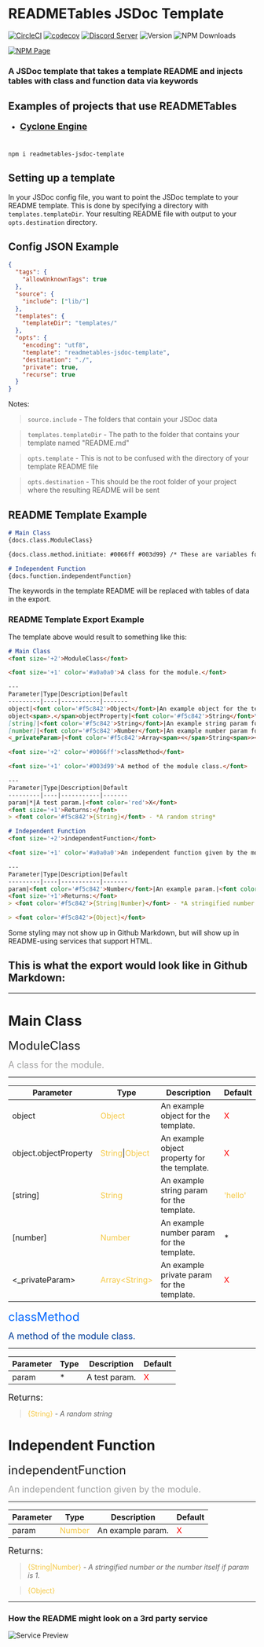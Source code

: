 # READMETables JSDoc Template

[![CircleCI](https://circleci.com/gh/mets11rap/readmetables.jsdoc-template/tree/master.svg?style=svg)](https://circleci.com/gh/mets11rap/cyclone-engine/tree/master)
[![codecov](https://codecov.io/gh/mets11rap/readmetables.jsdoc-template/branch/master/graph/badge.svg)](https://codecov.io/gh/mets11rap/cyclone-engine)
[![Discord Server](https://img.shields.io/badge/-Support%20Server-b.svg?colorA=697ec4&colorB=7289da&logo=discord)](https://discord.gg/Rqd8SJ9)
![Version](https://img.shields.io/github/package-json/v/mets11rap/readmetables.jsdoc-template.svg?label=Version)
![NPM Downloads](https://img.shields.io/npm/dt/readmetables.jsdoc-template?label=Downloads&logo=npm)

[![NPM Page](https://img.shields.io/badge/NPM-Page-critical?style=for-the-badge&logo=npm)](https://www.npmjs.com/package/readmetables.jsdoc-template)

### A JSDoc template that takes a template README and injects tables with class and function data via keywords

## Examples of projects that use READMETables

- <font size='+1'>[**Cyclone Engine**](https://github.com/mets11rap/cyclone-engine)</font>

#
```
npm i readmetables-jsdoc-template
```
## Setting up a template

In your JSDoc config file, you want to point the JSDoc template to your README template. This is done by specifying a directory with `templates.templateDir`. Your resulting README file with output to your `opts.destination` directory.

## Config JSON Example
```json
{
  "tags": {
    "allowUnknownTags": true
  },
  "source": {
    "include": ["lib/"]
  },
  "templates": {
    "templateDir": "templates/"
  },
  "opts": {
    "encoding": "utf8",
    "template": "readmetables-jsdoc-template",
    "destination": "./",
    "private": true,
    "recurse": true
  }
}
```
Notes:
> `source.include` - The folders that contain your JSDoc data

> `templates.templateDir` - The path to the folder that contains your template named "README<span>.</span>md"

> `opts.template` - This is not to be confused with the directory of your template README file

> `opts.destination` - This should be the root folder of your project where the resulting README will be sent

## README Template Example
```md
# Main Class
{docs.class.ModuleClass}

{docs.class.method.initiate: #0066ff #003d99} /* These are variables for coloring */

# Independent Function
{docs.function.independentFunction}
```
The keywords in the template README will be replaced with tables of data in the export.

### README Template Export Example
The template above would result to something like this:
```md
# Main Class
<font size='+2'>ModuleClass</font>

<font size='+1' color='#a0a0a0'>A class for the module.</font>

---
Parameter|Type|Description|Default
---------|----|-----------|-------
object|<font color='#f5c842'>Object</font>|An example object for the template.|<font color='red'>X</font>
object<span>.</span>objectProperty|<font color='#f5c842'>String</font>\|<font color='#f5c842'>Object</font>|An example object property for the template.|<font color='red'>X</font>
[string]|<font color='#f5c842'>String</font>|An example string param for the template.|<font color='#f5c842'>'hello'</font>
[number]|<font color='#f5c842'>Number</font>|An example number param for the template.|*
<_privateParam>|<font color='#f5c842'>Array<span><</span>String<span>></span></font>|An example private param for the template.|<font color='red'>X</font>

<font size='+2' color='#0066ff'>classMethod</font>

<font size='+1' color='#003d99'>A method of the module class.</font>

---
Parameter|Type|Description|Default
---------|----|-----------|-------
param|*|A test param.|<font color='red'>X</font>
<font size='+1'>Returns:</font>
> <font color='#f5c842'>{String}</font> - *A random string*

# Independent Function
<font size='+2'>independentFunction</font>

<font size='+1' color='#a0a0a0'>An independent function given by the module.</font>

---
Parameter|Type|Description|Default
---------|----|-----------|-------
param|<font color='#f5c842'>Number</font>|An example param.|<font color='red'>X</font>
<font size='+1'>Returns:</font>
> <font color='#f5c842'>{String|Number}</font> - *A stringified number or the number itself if param is 1.*

> <font color='#f5c842'>{Object}</font>
```
Some styling may not show up in Github Markdown, but will show up in README-using services that support HTML.

## This is what the export would look like in Github Markdown:
---
# Main Class
<font size='+2'>ModuleClass</font>

<font size='+1' color='#a0a0a0'>A class for the module.</font>

---
Parameter|Type|Description|Default
---------|----|-----------|-------
object|<font color='#f5c842'>Object</font>|An example object for the template.|<font color='red'>X</font>
object<span>.</span>objectProperty|<font color='#f5c842'>String</font>\|<font color='#f5c842'>Object</font>|An example object property for the template.|<font color='red'>X</font>
[string]|<font color='#f5c842'>String</font>|An example string param for the template.|<font color='#f5c842'>'hello'</font>
[number]|<font color='#f5c842'>Number</font>|An example number param for the template.|*
<_privateParam>|<font color='#f5c842'>Array<span><</span>String<span>></span></font>|An example private param for the template.|<font color='red'>X</font>

<font size='+2' color='#0066ff'>classMethod</font>

<font size='+1' color='#003d99'>A method of the module class.</font>

---
Parameter|Type|Description|Default
---------|----|-----------|-------
param|*|A test param.|<font color='red'>X</font>
<font size='+1'>Returns:</font>
> <font color='#f5c842'>{String}</font> - *A random string*

# Independent Function
<font size='+2'>independentFunction</font>

<font size='+1' color='#a0a0a0'>An independent function given by the module.</font>

---
Parameter|Type|Description|Default
---------|----|-----------|-------
param|<font color='#f5c842'>Number</font>|An example param.|<font color='red'>X</font>
<font size='+1'>Returns:</font>
> <font color='#f5c842'>{String|Number}</font> - *A stringified number or the number itself if param is 1.*

> <font color='#f5c842'>{Object}</font>
---
### How the README might look on a 3rd party service
<img src='assets/Service Preview.png' alt='Service Preview'>